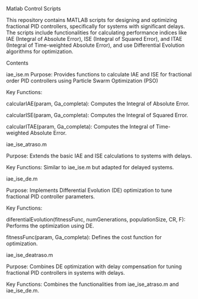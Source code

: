 Matlab Control Scripts

This repository contains MATLAB scripts for designing and optimizing fractional PID controllers, specifically for systems with significant delays. The scripts include functionalities for calculating performance indices like IAE (Integral of Absolute Error), ISE (Integral of Squared Error), and ITAE (Integral of Time-weighted Absolute Error), and use Differential Evolution algorithms for optimization.

Contents

iae_ise.m
Purpose: Provides functions to calculate IAE and ISE for fractional order PID controllers using Particle Swarm Optimization (PSO)

Key Functions:

calcularIAE(param, Ga_completa): Computes the Integral of Absolute Error.

calcularISE(param, Ga_completa): Computes the Integral of Squared Error.

calcularITAE(param, Ga_completa): Computes the Integral of Time-weighted Absolute Error.

iae_ise_atraso.m

Purpose: Extends the basic IAE and ISE calculations to systems with delays.

Key Functions: Similar to iae_ise.m but adapted for delayed systems.

iae_ise_de.m

Purpose: Implements Differential Evolution (DE) optimization to tune fractional PID controller parameters.

Key Functions:

diferentialEvolution(fitnessFunc, numGenerations, populationSize, CR, F): Performs the optimization using DE.

fitnessFunc(param, Ga_completa): Defines the cost function for optimization.

iae_ise_deatraso.m

Purpose: Combines DE optimization with delay compensation for tuning fractional PID controllers in systems with delays.

Key Functions: Combines the functionalities from iae_ise_atraso.m and iae_ise_de.m.
